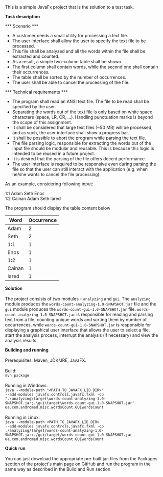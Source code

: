 This is a simple JavaFx project that is the solution to a test task.

<b>Task description</b>

*** Scenario ***

-	A customer needs a small utility for processing a text file.
-	The user interface shall allow the user to specify the text file to be processed.
-	This file shall be analyzed and all the words within the file shall be extracted and counted.
-	As a result, a simple two-column table shall be shown.
-	The first column shall contain words, while the second one shall contain their occurrences.
-	The table shall be sorted by the number of occurrences.
-	The user shall be able to cancel the processing of the file.

*** Technical requirements ***

-	The program shall read an ANSI text file. The file to be read shall be specified by the user.
-	Separating the words out of the text file is only based on white space characters 
(space, LR, CR, ...). Handling punctuation marks is beyond the scope of this assignment.
-	It shall be considered that large text files (~50 MB) will be processed, and as such, 
the user interface shall show a progress bar.
-	It shall be possible to abort the program while parsing the text file.
-	The file parsing logic, responsible for extracting the words out of the input file should be 
modular and reusable. This is because this logic is intended to be reused in a future project.
-	It is desired that the parsing of the file offers decent performance.
-	The user interface is required to be responsive even during parsing the file so that the user
 can still interact with the application (e.g. when he/she wants to cancel the file processing).

As an example, considering following input:

1:1 Adam Seth Enos<br>
1:2 Cainan Adam Seth Iared

The program should display the table content below<br>
<table>
<thead>
<tr><th>Word</th><th>Occurrence</th></tr>
</thead>
<tbody>
<tr><td>Adam</td><td>2</td></tr>
<tr><td>Seth</td><td>2</td></tr>
<tr><td>1:1</td><td>1</td></tr>
<tr><td>Enos</td><td>1</td></tr>
<tr><td>1:2</td><td>1</td></tr>
<tr><td>Cainan</td><td>1</td></tr>
<tr><td>Iared</td><td>1</td></tr>
</tbody>
</table>

<b>Solution</b><br><br>
The project consists of two modules - `analyzing` and `gui`. The `analyzing` module produces the `words-count-analyzing-1.0-SNAPSHOT.jar` file and the `gui` module produces the `words-count-gui-1.0-SNAPSHOT.jar` file. `words-count-analyzing-1.0-SNAPSHOT.jar` is responsible for reading and parsing text from a file, counting unique words and sorting them by number of occurrences, while `words-count-gui-1.0-SNAPSHOT.jar` is responsible for displaying a graphical user interface that allows the user to select a file, start the analysis process, interrupt the analysis (if necessary) and view the analysis results.

<b>Building and running</b><br><br>
Prerequisites: Maven, JDK/JRE, JavaFX.<br><br>
Build:<br>
<code>mvn package</code><br><br>
Running in Windows:<br>
<code>java --module-path "<PATH_TO_JAVAFX_LIB_DIR>" --add-modules javafx.controls,javafx.fxml -cp ".\analyzing\target\words-count-analyzing-1.0-SNAPSHOT.jar;.\gui\target\words-count-gui-1.0-SNAPSHOT.jar" ua.com.andromad.misc.wordsCount.GUIwordsCount</code>
<br><br>
Running in Linux:<br>
<code>java --module-path <PATH_TO_JAVAFX_LIB_DIR> --add-modules javafx.controls,javafx.fxml -cp ./analyzing/target/words-count-analyzing-1.0-SNAPSHOT.jar:./gui/target/words-count-gui-1.0-SNAPSHOT.jar ua.com.andromad.misc.wordsCount.GUIwordsCount</code>

<b>Quick run</b><br><br>
You can just download the appropriate pre-built jar-files from the Packages section of the project's main page on GitHub and run the program in the same way as described in the Build and Run section.
